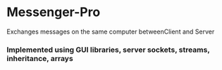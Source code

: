 # Messenger-Pro
Exchanges messages on the same computer betweenClient and Server
<h3> Implemented using GUI libraries, server sockets, streams, inheritance, arrays </h3> 
